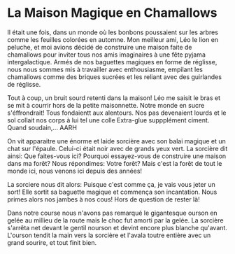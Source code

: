 # La Maison Magique en Chamallows

Il était une fois, dans un monde où les bonbons poussaient sur les arbres comme les feuilles colorées en automne. Mon meilleur ami, Léo le lion en peluche, et moi avions décidé de construire une maison faite de chamallows pour inviter tous nos amis imaginaires à une fête pyjama intergalactique. Armés de nos baguettes magiques en forme de réglisse, nous nous sommes mis à travailler avec enthousiasme, empilant les chamallows comme des briques sucrées et les reliant avec des guirlandes de réglisse. 

Tout à coup, un bruit sourd retenti dans la maison! Léo me saisit le bras et se mit à courrir hors de la petite maisonnette. Notre monde en sucre s'éffrondrait! Tous fondaientt aux alentours. Nos pas devenaient lourds et le sol collait nos corps à lui tel une colle Extra-glue suppplément ciment. Quand soudain,... AARH

On vit apparaitre une énorme et laide sorcière avec son balai magique et un chat sur l'épaule. Celui-ci était noir avec de grands yeux vert.
La sorcière dit ainsi: Que faites-vous ici? Pourquoi essayez-vous de construire une maison dans ma forêt?
Nous répondimes: Votre forêt? Mais c'est la forêt de tout le monde ici, nous venons ici depuis des années!


La sorciere nous dit alors: Puisque c'est comme ça, je vais vous jeter un sort!
Elle sortit sa baguette magique et commença son incantation. Nous primes alors nos jambes à nos cous! Hors de question de rester là!

Dans notre course nous n'avons pas remarqué le gigantesque ourson en gelée au millieu de la route mais le choc fut amorti par la gelée. La sorcière s'arrêta net devant le gentil nourson et devint encore plus blanche qu'avant. L'ourson tendit la main vers la sorcière et l'avala toutre entière avec un grand sourire, et tout finit bien.
